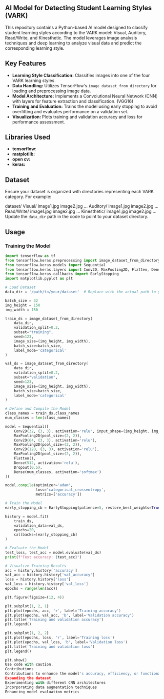 ## AI Model for Detecting Student Learning Styles (VARK)

This repository contains a Python-based AI model designed to classify student learning styles according to the VARK model: Visual, Auditory, Read/Write, and Kinesthetic. The model leverages image analysis techniques and deep learning to analyze visual data and predict the corresponding learning style.

## Key Features

* **Learning Style Classification:** Classifies images into one of the four VARK learning styles.
* **Data Handling:** Utilizes TensorFlow's `image_dataset_from_directory` for loading and preprocessing image data.
* **Model Architecture:** Implements a Convolutional Neural Network (CNN) with layers for feature extraction and classification. (VGG16)
* **Training and Evaluation:** Trains the model using early stopping to avoid overfitting and evaluates performance on a validation set.
* **Visualization:** Plots training and validation accuracy and loss for performance assessment.

## Libraries Used

* **tensorflow:** 
* **matplotlib:** 
* **open cv:**
* **keras:**

  

## Dataset

Ensure your dataset is organized with directories representing each VARK category. For example:

dataset/
Visual/
image1.jpg
image2.jpg
...
Auditory/
image1.jpg
image2.jpg
...
Read/Write/
image1.jpg
image2.jpg
...
Kinesthetic/
image1.jpg
image2.jpg
...
Update the `data_dir` path in the code to point to your dataset directory.

## Usage

### Training the Model

```python
import tensorflow as tf
from tensorflow.keras.preprocessing import image_dataset_from_directory
from tensorflow.keras.models import Sequential
from tensorflow.keras.layers import Conv2D, MaxPooling2D, Flatten, Dense, Dropout
from tensorflow.keras.callbacks import EarlyStopping
import matplotlib.pyplot as plt

# Load Dataset
data_dir = '/path/to/your/dataset'  # Replace with the actual path to your dataset

batch_size = 32
img_height = 150
img_width = 150

train_ds = image_dataset_from_directory(
    data_dir,
    validation_split=0.2,
    subset="training",
    seed=123,
    image_size=(img_height, img_width),
    batch_size=batch_size,
    label_mode='categorical'
)

val_ds = image_dataset_from_directory(
    data_dir,
    validation_split=0.2,
    subset="validation",
    seed=123,
    image_size=(img_height, img_width),
    batch_size=batch_size,
    label_mode='categorical'
)

# Define and Compile the Model
class_names = train_ds.class_names
num_classes = len(class_names)

model = Sequential([
    Conv2D(32, (3, 3), activation='relu', input_shape=(img_height, img_width, 3)),
    MaxPooling2D(pool_size=(2, 2)),
    Conv2D(64, (3, 3), activation='relu'),
    MaxPooling2D(pool_size=(2, 2)),
    Conv2D(128, (3, 3), activation='relu'),
    MaxPooling2D(pool_size=(2, 2)),
    Flatten(),
    Dense(512, activation='relu'),
    Dropout(0.5),
    Dense(num_classes, activation='softmax')
])

model.compile(optimizer='adam',
              loss='categorical_crossentropy',
              metrics=['accuracy'])

# Train the Model
early_stopping_cb = EarlyStopping(patience=5, restore_best_weights=True)

history = model.fit(
    train_ds,
    validation_data=val_ds,
    epochs=20,
    callbacks=[early_stopping_cb]
)

# Evaluate the Model
test_loss, test_acc = model.evaluate(val_ds)
print(f"Test accuracy: {test_acc}")

# Visualize Training Results
acc = history.history['accuracy']
val_acc = history.history['val_accuracy']
loss = history.history['loss']
val_loss = history.history['val_loss']
epochs = range(len(acc))

plt.figure(figsize=(12, 4))

plt.subplot(1, 2, 1)
plt.plot(epochs, acc, 'r', label='Training accuracy')
plt.plot(epochs, val_acc, 'b', label='Validation accuracy')
plt.title('Training and validation accuracy')
plt.legend()

plt.subplot(1, 2, 2)
plt.plot(epochs, loss, 'r', label='Training loss')
plt.plot(epochs, val_loss, 'b', label='Validation loss')
plt.title('Training and validation loss')
plt.legend()

plt.show()
Use code with caution.
Contributions
Contributions to enhance the model's accuracy, efficiency, or functionality are welcome. Potential areas for improvement include:
Expanding the dataset
Experimenting with different CNN architectures
Incorporating data augmentation techniques
Enhancing model evaluation metrics
